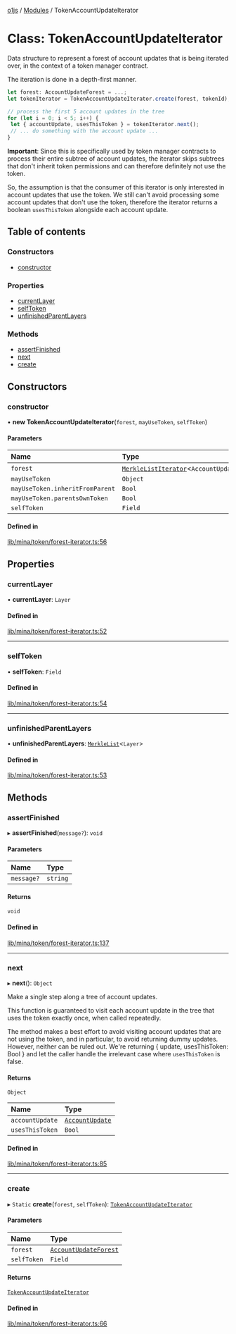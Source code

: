 [o1js](../README.md) / [Modules](../modules.md) / TokenAccountUpdateIterator

# Class: TokenAccountUpdateIterator

Data structure to represent a forest of account updates that is being iterated over,
in the context of a token manager contract.

The iteration is done in a depth-first manner.

```ts
let forest: AccountUpdateForest = ...;
let tokenIterator = TokenAccountUpdateIterator.create(forest, tokenId);

// process the first 5 account updates in the tree
for (let i = 0; i < 5; i++) {
 let { accountUpdate, usesThisToken } = tokenIterator.next();
 // ... do something with the account update ...
}
```

**Important**: Since this is specifically used by token manager contracts to process their entire subtree
of account updates, the iterator skips subtrees that don't inherit token permissions and can therefore definitely not use the token.

So, the assumption is that the consumer of this iterator is only interested in account updates that use the token.
We still can't avoid processing some account updates that don't use the token, therefore the iterator returns a boolean
`usesThisToken` alongside each account update.

## Table of contents

### Constructors

- [constructor](TokenAccountUpdateIterator.md#constructor)

### Properties

- [currentLayer](TokenAccountUpdateIterator.md#currentlayer)
- [selfToken](TokenAccountUpdateIterator.md#selftoken)
- [unfinishedParentLayers](TokenAccountUpdateIterator.md#unfinishedparentlayers)

### Methods

- [assertFinished](TokenAccountUpdateIterator.md#assertfinished)
- [next](TokenAccountUpdateIterator.md#next)
- [create](TokenAccountUpdateIterator.md#create)

## Constructors

### constructor

• **new TokenAccountUpdateIterator**(`forest`, `mayUseToken`, `selfToken`)

#### Parameters

| Name | Type |
| :------ | :------ |
| `forest` | [`MerkleListIterator`](MerkleListIterator.md)\<`AccountUpdateTreeBase`\> |
| `mayUseToken` | `Object` |
| `mayUseToken.inheritFromParent` | `Bool` |
| `mayUseToken.parentsOwnToken` | `Bool` |
| `selfToken` | `Field` |

#### Defined in

[lib/mina/token/forest-iterator.ts:56](https://github.com/o1-labs/o1js/blob/6731ad3/src/lib/mina/token/forest-iterator.ts#L56)

## Properties

### currentLayer

• **currentLayer**: `Layer`

#### Defined in

[lib/mina/token/forest-iterator.ts:52](https://github.com/o1-labs/o1js/blob/6731ad3/src/lib/mina/token/forest-iterator.ts#L52)

___

### selfToken

• **selfToken**: `Field`

#### Defined in

[lib/mina/token/forest-iterator.ts:54](https://github.com/o1-labs/o1js/blob/6731ad3/src/lib/mina/token/forest-iterator.ts#L54)

___

### unfinishedParentLayers

• **unfinishedParentLayers**: [`MerkleList`](MerkleList.md)\<`Layer`\>

#### Defined in

[lib/mina/token/forest-iterator.ts:53](https://github.com/o1-labs/o1js/blob/6731ad3/src/lib/mina/token/forest-iterator.ts#L53)

## Methods

### assertFinished

▸ **assertFinished**(`message?`): `void`

#### Parameters

| Name | Type |
| :------ | :------ |
| `message?` | `string` |

#### Returns

`void`

#### Defined in

[lib/mina/token/forest-iterator.ts:137](https://github.com/o1-labs/o1js/blob/6731ad3/src/lib/mina/token/forest-iterator.ts#L137)

___

### next

▸ **next**(): `Object`

Make a single step along a tree of account updates.

This function is guaranteed to visit each account update in the tree that uses the token
exactly once, when called repeatedly.

The method makes a best effort to avoid visiting account updates that are not using the token,
and in particular, to avoid returning dummy updates.
However, neither can be ruled out. We're returning { update, usesThisToken: Bool } and let the
caller handle the irrelevant case where `usesThisToken` is false.

#### Returns

`Object`

| Name | Type |
| :------ | :------ |
| `accountUpdate` | [`AccountUpdate`](AccountUpdate.md) |
| `usesThisToken` | `Bool` |

#### Defined in

[lib/mina/token/forest-iterator.ts:85](https://github.com/o1-labs/o1js/blob/6731ad3/src/lib/mina/token/forest-iterator.ts#L85)

___

### create

▸ `Static` **create**(`forest`, `selfToken`): [`TokenAccountUpdateIterator`](TokenAccountUpdateIterator.md)

#### Parameters

| Name | Type |
| :------ | :------ |
| `forest` | [`AccountUpdateForest`](AccountUpdateForest.md) |
| `selfToken` | `Field` |

#### Returns

[`TokenAccountUpdateIterator`](TokenAccountUpdateIterator.md)

#### Defined in

[lib/mina/token/forest-iterator.ts:66](https://github.com/o1-labs/o1js/blob/6731ad3/src/lib/mina/token/forest-iterator.ts#L66)
